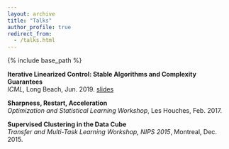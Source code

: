 ```yaml
---
layout: archive
title: "Talks"
author_profile: true
redirect_from:
  - /talks.html
---
```


{% include base_path %}

**Iterative Linearized Control: Stable Algorithms and Complexity Guarantees**  
*ICML*, Long Beach, Jun. 2019. [slides]()

**Sharpness, Restart, Acceleration**  
*Optimization and Statistical Learning Workshop*, Les Houches, Feb. 2017.  

**Supervised Clustering in the Data Cube**  
*Transfer and Multi-Task Learning Workshop, NIPS 2015*, Montreal, Dec. 2015.
